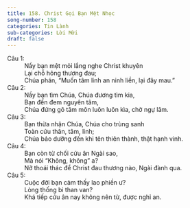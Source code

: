 ```yaml
---
title: 158. Christ Gọi Bạn Mệt Nhọc
song-number: 158
categories: Tin Lành
sub-categories: Lời Mời
draft: false
---
```

<dl><dt>Câu 1:</dt><dd data-verse="1">Nầy bạn mệt mỏi lắng nghe Christ khuyên <br/>Lại chỗ hông thương đau; <br/>Chúa phán, “Muốn tâm linh an ninh liền, lại đây mau.” </dd><dt>Câu 2:</dt><dd data-verse="2">Nầy bạn tìm Chúa, Chúa đương tìm kia, <br/>Bạn đến đem nguyên tâm, <br/>Chúa đứng gõ tâm môn luôn luôn kìa, chờ ngự lâm. </dd><dt>Câu 3:</dt><dd data-verse="3">Bạn thừa nhận Chúa, Chúa cho trùng sanh <br/>Toàn cứu thân, tâm, linh; <br/>Chúa bảo dưỡng đến khi tên thiên thành, thật hạnh vinh. </dd><dt>Câu 4:</dt><dd data-verse="4"> Bạn còn từ chối cứu ân Ngài sao, <br/>Mà nói “Không, không” a? <br/>Nỡ thoái thác để Christ đau thương nào, Ngài đành qua. </dd><dt>Câu 5:</dt><dd data-verse="5">Cuộc đời bạn cảm thấy lao phiền ư? <br/>Lòng thống bi than van? <br/>Khá tiếp cứu ân nay không nên từ, được nghỉ an. </dd></dl>